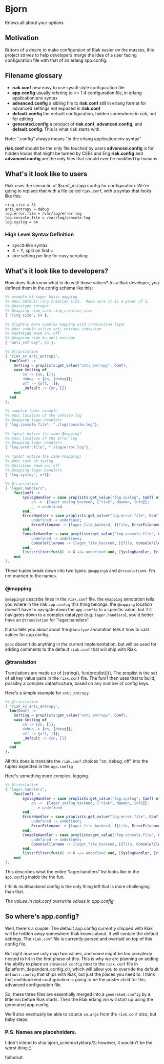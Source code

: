 # Bjorn
Knows all about your options

## Motivation
B(j)orn of a desire to make configuraion of Riak easier on the masses, this project strives to help developers merge the idea of a user facing configuration file with that of an erlang app.config.

## Filename glossary

* **riak.conf** new easy to use sysctl style configuration file
* **app.config** usually refering to <= 1.4 configuration file, in erlang application:env syntax
* **advanced.config** a sibling file to **riak.conf** still in erlang format for advanced settings not exposed in **riak.conf**
* **default.config** the default configuration, hidden somewhere in riak, not for editing
* **generated.config** a product of **riak.conf**, **advanced.config**, and **default.config**. This is what riak starts with.

Note: ".config" always means "in the erlang application:env syntax"

**riak.conf** should be the only file touched by users
**advanced.config** is for hidden knobs that might be turned by CSEs and Eng
**riak.config** and **advanced.config** are the only files that should ever be modified by humans.

## What's it look like to users

Riak uses the semantic of $conf_dir/app.config for configuration. We're going to  replace that with a file called `riak.conf`, with a syntax that looks like this:

```
ring_size = 32
anti_entropy = debug
log.error.file = /var/log/error.log
log.console.file = /var/log/console.log
log.syslog = on
```

### High Level Syntax Definition
* sysctl-like syntax
* X = Y, split on first `=`
* one setting per line for easy scripting

## What's it look like to developers? 
How does Riak know what to do with those values? As a Riak developer, you defined them in the config schema like this:

```erlang
%% example of super basic mapping
%% @doc Default ring creation size.  Make sure it is a power of 2,
%% @datatype integer
%% @mapping riak_core.ring_creation_size
{ "ring_size", 64 }.
 
%% Slightly more complex mapping with translation layer
%% @doc enable active anti-entropy subsystem
%% @datatype enum on, off
%% @mapping riak_kv.anti_entropy
{ "anti_entropy", on }.
 
%% @translation
{ "riak_kv.anti_entropy",
  fun(Conf) ->
  	Setting = proplists:get_value("anti_entropy", Conf), 
  	case Setting of
  		on -> {on, []};
  		debug -> {on, [debug]};
  		off -> {off, []};
  		_Default -> {on, []}
  	end
  end
}.
 
%% complex lager example
%% @doc location of the console log
%% @mapping lager.handlers
{ "log.console.file", "./log/console.log"}.
 
%% *gasp* notice the same @mapping!
%% @doc location of the error log
%% @mapping lager.handlers
{ "log.error.file", "./log/error.log"}.
 
%% *gasp* notice the same @mapping!
%% @doc turn on syslog
%% @datatype enum on, off
%% @mapping lager.handlers
{ "log.syslog", off}.
 
%% @translation
{ "lager.handlers",
	fun(Conf) ->
		SyslogHandler = case proplists:get_value("log.syslog", Conf) of
			on ->  {lager_syslog_backend, ["riak", daemon, info]};
			_ -> undefined
		end,
		ErrorHandler = case proplists:get_value("log.error.file", Conf) of
			undefined -> undefined;
			ErrorFilename -> {lager_file_backend, [{file, ErrorFilename}, {level, error}]}
		end,
        ConsoleHandler = case proplists:get_value("log.console.file", Conf) of
        	undefined -> undefined;
        	ConsoleFilename -> {lager_file_backend, [{file, ConsoleFilename}, {level, info}]}
        end,
        lists:filter(fun(X) -> X =/= undefined end, [SyslogHandler, ErrorHandler, ConsoleHandler]) 
	end
}.
```

These tuples break down into two types. `@mapping`s and `@translation`s. I'm not married to the names.

### @mapping
`@mapping`s describe lines in the `riak.conf` file. the `@mapping` annotation tells you where in the riak `app.config` this thing belongs. the `@mapping` location doesn't have to navigate down the `app.config` to a specific value, but if it navigates down to a complex datatype (e.g. `lager.handlers`), you'd better have an `@translation` for "lager.handlers"

It also tells you about about the `@datatype` annotation tells it how to cast values for app.config.

`@doc` doesn't do anything in the current implementation, but will be used for adding comments to the default `riak.conf` that will ship with Riak.

### @translation
Translations are made up of {string(), fun(proplist())}, The proplist is the set of all key value pairs in the `riak.conf` file. The fun/1 then uses that to build, possibly a complex datastructure, based on any number of config keys.

Here's a simple example for `anti_entropy`

```erlang
%% @translation
{ "riak_kv.anti_entropy",
  fun(Conf) ->
  	Setting = proplists:get_value("anti_entropy", Conf), 
  	case Setting of
  		on -> {on, []};
  		debug -> {on, [debug]};
  		off -> {off, []};
  		_Default -> {on, []}
  	end
  end
}.
```

All this does is translate the `riak.conf` choices "on, debug, off" into the tuples expected in the `app.config`

Here's something more complex, logging.

```erlang
%% @translation
{ "lager.handlers",
	fun(Conf) ->
		SyslogHandler = case proplists:get_value("log.syslog", Conf) of
			on ->  {lager_syslog_backend, ["riak", daemon, info]};
			_ -> undefined
		end,
		ErrorHandler = case proplists:get_value("log.error.file", Conf) of
			undefined -> undefined;
			ErrorFilename -> {lager_file_backend, [{file, ErrorFilename}, {level, error}]}
		end,
        ConsoleHandler = case proplists:get_value("log.console.file", Conf) of
        	undefined -> undefined;
        	ConsoleFilename -> {lager_file_backend, [{file, ConsoleFilename}, {level, info}]}
        end,
        lists:filter(fun(X) -> X =/= undefined end, [SyslogHandler, ErrorHandler, ConsoleHandler]) 
	end
}.
```
This describes what the entire "lager.handlers" list looks like in the `app.config` inside the the fun.

I think multibackend config is the only thing left that is more challenging than that.

*The values in riak.conf overwrite values in app.config*

## So where's app.config?

Well, there's a couple. The default app.config currently shipped with Riak will be hidden away somewhere Riak knows about. It will contain the default settings. The `riak.conf` file is currently parsed and overlaid on top of this config file.

But right now we only map two values, and some might be too complexly nested to hit in the first phase of this. This is why we are planning on adding the ability to place an `advanced.config` next to the `riak.conf` file in $platform_dependent_config_dir, which will allow you to override the default `default.config` that ships with Riak, but just the places you need to. I think that multibackend configuration is going to be the poster child for this advanced configuration file.

So, these three files are essentially merged into a `generated.config` by a little vm before Riak starts. Then the Riak erlang vm will start up using the generated app.config

We'll also eventually be able to source `vm.args` from the `riak.conf` also, but baby steps.

### P.S. Names are placeholders. 
I don't intend to ship bjorn_schema:tyktorp/3; however, it wouldn't be the worst thing ;)

fullbokat.
